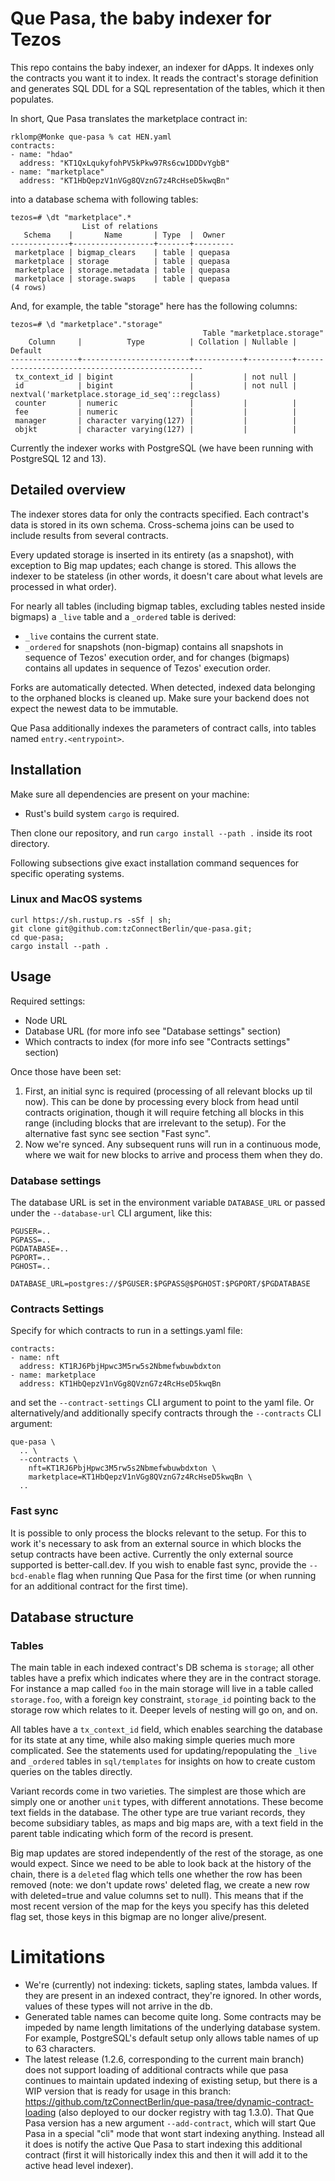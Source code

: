 # Que Pasa, the baby indexer for Tezos

This repo contains the baby indexer, an indexer for dApps. It indexes only the contracts you want it to index. It reads the contract's storage definition and generates SQL DDL for a SQL representation of the tables, which it then populates.

In short, Que Pasa translates the marketplace contract in:
```
rklomp@Monke que-pasa % cat HEN.yaml 
contracts:
- name: "hdao"
  address: "KT1QxLqukyfohPV5kPkw97Rs6cw1DDDvYgbB"
- name: "marketplace"
  address: "KT1HbQepzV1nVGg8QVznG7z4RcHseD5kwqBn"
```
into a database schema with following tables:
```
tezos=# \dt "marketplace".*
                List of relations
   Schema    |       Name       | Type  |  Owner  
-------------+------------------+-------+---------
 marketplace | bigmap_clears    | table | quepasa
 marketplace | storage          | table | quepasa
 marketplace | storage.metadata | table | quepasa
 marketplace | storage.swaps    | table | quepasa
(4 rows)
```
And, for example, the table "storage" here has the following columns:
```
tezos=# \d "marketplace"."storage"
                                           Table "marketplace.storage"
    Column     |          Type          | Collation | Nullable |                     Default                     
---------------+------------------------+-----------+----------+-------------------------------------------------
 tx_context_id | bigint                 |           | not null | 
 id            | bigint                 |           | not null | nextval('marketplace.storage_id_seq'::regclass)
 counter       | numeric                |           |          | 
 fee           | numeric                |           |          | 
 manager       | character varying(127) |           |          | 
 objkt         | character varying(127) |           |          | 
```

Currently the indexer works with PostgreSQL (we have been running with PostgreSQL 12 and 13).

## Detailed overview

The indexer stores data for only the contracts specified. Each contract's data is stored in its own schema. Cross-schema joins can be used to include results from several contracts.

Every updated storage is inserted in its entirety (as a snapshot), with exception to Big map updates; each change is stored. This allows the indexer to be stateless (in other words, it doesn't care about what levels are processed in what order).

For nearly all tables (including bigmap tables, excluding tables nested inside bigmaps) a `_live` table and a `_ordered` table is derived:
- `_live` contains the current state.
- `_ordered` for snapshots (non-bigmap) contains all snapshots in sequence of Tezos' execution order, and for changes (bigmaps) contains all updates in sequence of Tezos' execution order.

Forks are automatically detected. When detected, indexed data belonging to the orphaned blocks is cleaned up. Make sure your backend does not expect the newest data to be immutable.

Que Pasa additionally indexes the parameters of contract calls, into tables named `entry.<entrypoint>`.

## Installation

Make sure all dependencies are present on your machine:
- Rust's build system `cargo` is required.

Then clone our repository, and run `cargo install --path .` inside its root directory.

Following subsections give exact installation command sequences for specific operating systems.

### Linux and MacOS systems

```
curl https://sh.rustup.rs -sSf | sh;
git clone git@github.com:tzConnectBerlin/que-pasa.git;
cd que-pasa;
cargo install --path .
```

## Usage

Required settings:
- Node URL
- Database URL (for more info see "Database settings" section)
- Which contracts to index (for more info see "Contracts settings" section)

Once those have been set:
1. First, an initial sync is required (processing of all relevant blocks up til now). This can be done by processing every block from head until contracts origination, though it will require fetching all blocks in this range (including blocks that are irrelevant to the setup). For the alternative fast sync see section "Fast sync".
2. Now we're synced. Any subsequent runs will run in a continuous mode, where we wait for new blocks to arrive and process them when they do.

### Database settings

The database URL is set in the environment variable `DATABASE_URL` or passed under the `--database-url` CLI argument, like this:

```
PGUSER=..
PGPASS=..
PGDATABASE=..
PGPORT=..
PGHOST=..

DATABASE_URL=postgres://$PGUSER:$PGPASS@$PGHOST:$PGPORT/$PGDATABASE
```

### Contracts Settings

Specify for which contracts to run in a settings.yaml file:
```
contracts:
- name: nft
  address: KT1RJ6PbjHpwc3M5rw5s2Nbmefwbuwbdxton
- name: marketplace
  address: KT1HbQepzV1nVGg8QVznG7z4RcHseD5kwqBn
```
and set the `--contract-settings` CLI argument to point to the yaml file. Or alternatively/and additionally specify contracts through the `--contracts` CLI argument:
```
que-pasa \
  .. \
  --contracts \
    nft=KT1RJ6PbjHpwc3M5rw5s2Nbmefwbuwbdxton \
    marketplace=KT1HbQepzV1nVGg8QVznG7z4RcHseD5kwqBn \
  ..
```

### Fast sync

It is possible to only process the blocks relevant to the setup. For this to work it's necessary to ask from an external source in which blocks the setup contracts have been active. Currently the only external source supported is better-call.dev. If you wish to enable fast sync, provide the `--bcd-enable` flag when running Que Pasa for the first time (or when running for an additional contract for the first time).

## Database structure

### Tables
The main table in each indexed contract's DB schema is `storage`; all other tables have a prefix which indicates where they are in the contract storage. For instance a map called `foo` in the main storage will live in a table called `storage.foo`, with a foreign key constraint, `storage_id` pointing back to the storage row which relates to it. Deeper levels of nesting will go on, and on.

All tables have a `tx_context_id` field, which enables searching the database for its state at any time, while also making simple queries much more complicated. See the statements used for updating/repopulating the `_live` and `_ordered` tables in `sql/templates` for insights on how to create custom queries on the tables directly.

Variant records come in two varieties. The simplest are those which are simply one or another `unit` types, with different annotations. These become text fields in the database. The other type are true variant records, they become subsidiary tables, as maps and big maps are, with a text field in the parent table indicating which form of the record is present.

Big map updates are stored independently of the rest of the storage, as one would expect. Since we need to be able to look back at the history of the chain, there is a `deleted` flag which tells one whether the row has been removed (note: we don't update rows' deleted flag, we create a new row with deleted=true and value columns set to null). This means that if the most recent version of the map for the keys you specify has this deleted flag set, those keys in this bigmap are no longer alive/present.

# Limitations

- We're (currently) not indexing: tickets, sapling states, lambda values. If they are present in an indexed contract, they're ignored. In other words, values of these types will not arrive in the db.
- Generated table names can become quite long. Some contracts may be impeded by name length limitations of the underlying database system. For example, PostgreSQL's default setup only allows table names of up to 63 characters.
- The latest release (1.2.6, corresponding to the current main branch) does not support loading of additional contracts while que pasa continues to maintain updated indexing of existing setup, but there is a WIP version that is ready for usage in this branch: https://github.com/tzConnectBerlin/que-pasa/tree/dynamic-contract-loading (also deployed to our docker registry with tag 1.3.0). That Que Pasa version has a new argument `--add-contract`, which will start Que Pasa in a special "cli" mode that wont start indexing anything. Instead all it does is notify the active Que Pasa to start indexing this additional contract (first it will historically index this and then it will add it to the active head level indexer).
